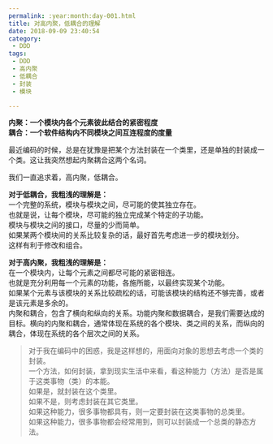 ```yaml
---
permalink: :year:month:day-001.html
title: 对高内聚，低耦合的理解
date: 2018-09-09 23:40:54
category:
 - DDD
tags:
 - DDD
 - 高内聚
 - 低耦合
 - 封装
 - 模块

---
```


**内聚：一个模块内各个元素彼此结合的紧密程度**  
**耦合：一个软件结构内不同模块之间互连程度的度量**
  
最近编码的时候，总是在犹豫是把某个方法封装在一个类里，还是单独的封装成一个类。这让我突然想起内聚耦合这两个名词。  
  
我们一直追求着，高内聚，低耦合。  
  
**对于低耦合，我粗浅的理解是：**  
一个完整的系统，模块与模块之间，尽可能的使其独立存在。  
也就是说，让每个模块，尽可能的独立完成某个特定的子功能。  
模块与模块之间的接口，尽量的少而简单。  
如果某两个模块间的关系比较复杂的话，最好首先考虑进一步的模块划分。  
这样有利于修改和组合。  
  
**对于高内聚，我粗浅的理解是：**  
在一个模块内，让每个元素之间都尽可能的紧密相连。  
也就是充分利用每一个元素的功能，各施所能，以最终实现某个功能。  
如果某个元素与该模块的关系比较疏松的话，可能该模块的结构还不够完善，或者是该元素是多余的。  
内聚和耦合，包含了横向和纵向的关系。功能内聚和数据耦合，是我们需要达成的目标。横向的内聚和耦合，通常体现在系统的各个模块、类之间的关系，而纵向的耦合，体现在系统的各个层次之间的关系。   

> 对于我在编码中的困惑，我是这样想的，用面向对象的思想去考虑一个类的封装。  
> 一个方法，如何封装，拿到现实生活中来看，看这种能力（方法）是否是属于这类事物（类）的本能。  
> 如果是，就封装在这个类里。  
> 如果不是，则考虑封装在其它类里。  
> 如果这种能力，很多事物都具有，则一定要封装在这类事物的总类里。  
> 如果这种能力，很多事物都会经常用到，则可以封装成一个总类的静态方法。